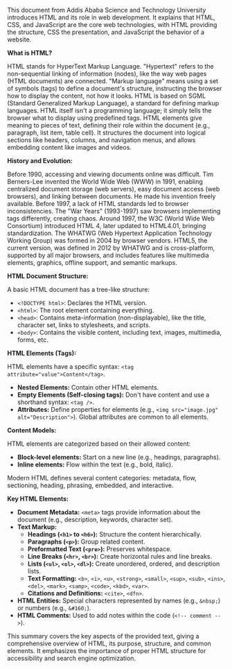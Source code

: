 This document from Addis Ababa Science and Technology University introduces HTML and its role in web development. It explains that HTML, CSS, and JavaScript are the core web technologies, with HTML providing the structure, CSS the presentation, and JavaScript the behavior of a website.

**What is HTML?**

HTML stands for HyperText Markup Language.  "Hypertext" refers to the non-sequential linking of information (nodes), like the way web pages (HTML documents) are connected.  "Markup language" means using a set of symbols (tags) to define a document's structure, instructing the browser how to display the content, not how it looks. HTML is based on SGML (Standard Generalized Markup Language), a standard for defining markup languages.  HTML itself isn't a programming language; it simply tells the browser what to display using predefined tags.  HTML elements give meaning to pieces of text, defining their role within the document (e.g., paragraph, list item, table cell).  It structures the document into logical sections like headers, columns, and navigation menus, and allows embedding content like images and videos.

**History and Evolution:**

Before 1990, accessing and viewing documents online was difficult. Tim Berners-Lee invented the World Wide Web (WWW) in 1991, enabling centralized document storage (web servers), easy document access (web browsers), and linking between documents.  He made his invention freely available.  Before 1997, a lack of HTML standards led to browser inconsistencies.  The "War Years" (1993-1997) saw browsers implementing tags differently, creating chaos.  Around 1997, the W3C (World Wide Web Consortium) introduced HTML 4, later updated to HTML4.01, bringing standardization. The WHATWG (Web Hypertext Application Technology Working Group) was formed in 2004 by browser vendors.  HTML5, the current version, was defined in 2012 by WHATWG and is cross-platform, supported by all major browsers, and includes features like multimedia elements, graphics, offline support, and semantic markups.

**HTML Document Structure:**

A basic HTML document has a tree-like structure:

* `<!DOCTYPE html>`: Declares the HTML version.
* `<html>`: The root element containing everything.
* `<head>`: Contains meta-information (non-displayable), like the title, character set, links to stylesheets, and scripts.
* `<body>`: Contains the visible content, including text, images, multimedia, forms, etc.

**HTML Elements (Tags):**

HTML elements have a specific syntax: `<tag attribute="value">Content</tag>`.

* **Nested Elements:** Contain other HTML elements.
* **Empty Elements (Self-closing tags):**  Don't have content and use a shorthand syntax: `<tag />`.
* **Attributes:** Define properties for elements (e.g., `<img src="image.jpg" alt="Description">`).  Global attributes are common to all elements.

**Content Models:**

HTML elements are categorized based on their allowed content:

* **Block-level elements:** Start on a new line (e.g., headings, paragraphs).
* **Inline elements:** Flow within the text (e.g., bold, italic).

Modern HTML defines several content categories: metadata, flow, sectioning, heading, phrasing, embedded, and interactive.

**Key HTML Elements:**

* **Document Metadata:** `<meta>` tags provide information about the document (e.g., description, keywords, character set).
* **Text Markup:**
    * **Headings (`<h1>` to `<h6>`):** Structure the content hierarchically.
    * **Paragraphs (`<p>`):** Group related content.
    * **Preformatted Text (`<pre>`):** Preserves whitespace.
    * **Line Breaks (`<hr>`, `<br>`):** Create horizontal rules and line breaks.
    * **Lists (`<ul>`, `<ol>`, `<dl>`):** Create unordered, ordered, and description lists.
    * **Text Formatting:** `<b>`, `<i>`, `<u>`, `<strong>`, `<small>`, `<sup>`, `<sub>`, `<ins>`, `<del>`, `<mark>`, `<samp>`, `<code>`, `<kbd>`, `<var>`.
    * **Citations and Definitions:** `<cite>`, `<dfn>`.
* **HTML Entities:** Special characters represented by names (e.g., `&nbsp;`) or numbers (e.g., `&#160;`).
* **HTML Comments:** Used to add notes within the code (`<!-- comment -->`).

This summary covers the key aspects of the provided text, giving a comprehensive overview of HTML, its purpose, structure, and common elements.  It emphasizes the importance of proper HTML structure for accessibility and search engine optimization.